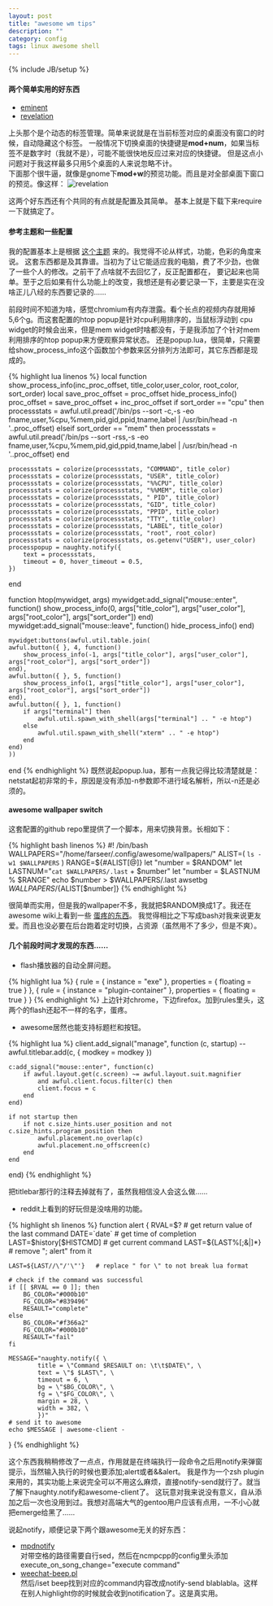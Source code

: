 ```yaml
---
layout: post
title: "awesome wm tips"
description: ""
category: config
tags: linux awesome shell
---
```

{% include JB/setup %}

#### 两个简单实用的好东西

* [eminent](http://awesome.naquadah.org/wiki/Eminent)
* [revelation](http://awesome.naquadah.org/wiki/Revelation)

上头那个是个动态的标签管理。简单来说就是在当前标签对应的桌面没有窗口的时候，自动隐藏这个标签。
一般情况下切换桌面的快捷键是**mod+num**，如果当标签不是数字时（我就不是），可能不能很快地反应过来对应的快捷键。
但是这点小问题对于我这样最多只用5个桌面的人来说忽略不计。
<br />
下面那个很牛逼，就像是gnome下**mod+w**的预览功能。而且是对全部桌面下窗口的预览。像这样：
![revelation](http://awesome.naquadah.org/w/images/thumb/Revelation.png/600px-Revelation.png)

这两个好东西还有个共同的有点就是配置及其简单。
基本上就是下载下来require一下就搞定了。

#### 参考主题和一些配置

我的配置基本上是根据 [这个主题](https://github.com/romockee/powerarrow) 来的。我觉得不论从样式，功能，色彩的角度来说。
这套东西都是及其靠谱。当初为了让它能适应我的电脑，费了不少劲，也做了一些个人的修改。之前干了点啥就不去回忆了，反正配置都在，
要记起来也简单。至于之后如果有什么功能上的改变，我想还是有必要记录一下，主要是实在没啥正儿八经的东西要记录的......

前段时间不知道为啥，感觉chromium有内存泄露。看个长点的视频内存就用掉5,6个g。而这套配置的htop popup是针对cpu利用排序的，当鼠标浮动到
cpu widget的时候会出来，但是mem widget时啥都没有，于是我添加了个针对mem利用排序的htop popup来方便观察异常状态。
还是popup.lua，很简单，只需要给show_process_info这个函数加个参数来区分排列方法即可，其它东西都是现成的。

<!--more-->

{% highlight lua linenos %}
local function show_process_info(inc_proc_offset, title_color,user_color, root_color, sort_order)
    local save_proc_offset = proc_offset
    hide_process_info()
    proc_offset = save_proc_offset + inc_proc_offset
    if sort_order == "cpu" then
        processstats = awful.util.pread('/bin/ps --sort -c,-s -eo fname,user,%cpu,%mem,pid,gid,ppid,tname,label | /usr/bin/head -n '..proc_offset)
    elseif sort_order == "mem" then
        processstats = awful.util.pread('/bin/ps --sort -rss,-s -eo fname,user,%cpu,%mem,pid,gid,ppid,tname,label | /usr/bin/head -n '..proc_offset)
    end

    processstats = colorize(processstats, "COMMAND", title_color)
    processstats = colorize(processstats, "USER", title_color)
    processstats = colorize(processstats, "%%CPU", title_color)
    processstats = colorize(processstats, "%%MEM", title_color)
    processstats = colorize(processstats, " PID", title_color)
    processstats = colorize(processstats, "GID", title_color)
    processstats = colorize(processstats, "PPID", title_color)
    processstats = colorize(processstats, "TTY", title_color)
    processstats = colorize(processstats, "LABEL", title_color)
    processstats = colorize(processstats, "root", root_color)
    processstats = colorize(processstats, os.getenv("USER"), user_color)
    processpopup = naughty.notify({
        text = processstats,
        timeout = 0, hover_timeout = 0.5,
    })
end

function htop(mywidget, args)
    mywidget:add_signal("mouse::enter", function()
        show_process_info(0, args["title_color"], args["user_color"], args["root_color"], args["sort_order"])
    end)
    mywidget:add_signal("mouse::leave", function()
        hide_process_info()
    end)

    mywidget:buttons(awful.util.table.join(
    awful.button({ }, 4, function()
        show_process_info(-1, args["title_color"], args["user_color"], args["root_color"], args["sort_order"])
    end),
    awful.button({ }, 5, function()
        show_process_info(1, args["title_color"], args["user_color"], args["root_color"], args["sort_order"])
    end),
    awful.button({ }, 1, function()
        if args["terminal"] then
            awful.util.spawn_with_shell(args["terminal"] .. " -e htop")
        else
            awful.util.spawn_with_shell("xterm" .. " -e htop")
        end
    end)
    ))
end
{% endhighlight %}
既然说起popup.lua，那有一点我记得比较清楚就是：netstat起初非常的卡，原因是没有添加-n参数即不进行域名解析，所以-n还是必须的。

#### awesome wallpaper switch

这套配置的github repo里提供了一个脚本，用来切换背景。长相如下：

{% highlight bash linenos %}
#! /bin/bash
WALLPAPERS="/home/farseer/.config/awesome/wallpapers/"
ALIST=( `ls -w1 $WALLPAPERS` )
RANGE=${#ALIST[@]}
let "number = $RANDOM"
let LASTNUM="`cat $WALLPAPERS/.last` + $number"
let "number = $LASTNUM % $RANGE"
echo $number > $WALLPAPERS/.last
awsetbg $WALLPAPERS/${ALIST[$number]}
{% endhighlight %}

很简单而实用，但是我的wallpaper不多，我就把$RANDOM换成1了。我还在awesome wiki上看到一些 [蛋疼的东西](http://awesome.naquadah.org/wiki/Cycling_Random_Wallpaper_Or_Xscreensaver)。
我觉得相比之下写成bash对我来说更友爱。而且也没必要在后台跑着定时切换，占资源（虽然用不了多少，但是不爽）。

#### 几个前段时间才发现的东西......

* flash播放器的自动全屏问题。

{% highlight lua %}
{ rule = { instance = "exe" },
    properties = { floating = true } },
{ rule = { instance = "plugin-container" },
    properties = { floating = true } }
{% endhighlight %}
上边针对chrome，下边firefox。加到rules里头，这两个的flash还起不一样的名字，蛋疼。

* awesome居然也能支持标题栏和按钮。

{% highlight lua %}
client.add_signal("manage", function (c, startup)
     --awful.titlebar.add(c, { modkey = modkey })

    c:add_signal("mouse::enter", function(c)
        if awful.layout.get(c.screen) ~= awful.layout.suit.magnifier
            and awful.client.focus.filter(c) then
            client.focus = c
        end
    end)

    if not startup then
        if not c.size_hints.user_position and not c.size_hints.program_position then
            awful.placement.no_overlap(c)
            awful.placement.no_offscreen(c)
        end
    end
end)
{% endhighlight %}

把titlebar那行的注释去掉就有了，虽然我相信没人会这么做......

* reddit上看到的好玩但是没啥用的功能。

{% highlight sh linenos %}
function alert {
    RVAL=$?                 # get return value of the last command
    DATE=`date`             # get time of completion
    LAST=$history[$HISTCMD] # get current command
    LAST=${LAST%[;&|]*}     # remove "; alert" from it

    LAST=${LAST//\"/'\"'}   # replace " for \" to not break lua format

    # check if the command was successful
    if [[ $RVAL == 0 ]]; then
        BG_COLOR="#000b10"
        FG_COLOR="#839496"
        RESAULT="complete"
    else
        BG_COLOR="#f366a2"
        FG_COLOR="#000b10"
        RESAULT="fail"
    fi

    MESSAGE="naughty.notify({ \
            title = \"Command $RESAULT on: \t\t$DATE\", \
            text = \"$ $LAST\", \
            timeout = 6, \
            bg = \"$BG_COLOR\", \
            fg = \"$FG_COLOR\", \
            margin = 28, \
            width = 382, \
            })"
    # send it to awesome
    echo $MESSAGE | awesome-client -
}
{% endhighlight %}

这个东西我稍稍修改了一点点，作用就是在终端执行一段命令之后用notify来弹窗提示，当然输入执行的时候也要添加;alert或者&amp;&amp;alert。
我是作为一个zsh plugin来用的，其实功能上来说完全可以不用这么麻烦，直接notify-send就行了。就当了解下naughty.notify和awesome-client了。
这玩意对我来说没有意义，自从添加之后一次也没用到过。我想对高端大气的gentoo用户应该有点用，一不小心就把emerge给黑了......

说起notify，顺便记录下两个跟awesome无关的好东西：

* [mpdnotify](https://github.com/vehk/mpdnotify)
    <br />  对带空格的路径需要自行sed，然后在ncmpcpp的config里头添加execute_on_song_change="execute command"
* [weechat-beep.pl](http://weechat.org/scripts/source/beep.pl.html/)
    <br />  然后/iset beep找到对应的command内容改成notify-send blablabla。这样在别人highlight你的时候就会收到notification了。这是真实用。
